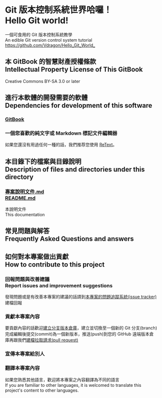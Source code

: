 # Git 版本控制系統世界哈囉！<br >Hello Git world!
一個可食用的 Git 版本控制系統教學  
An edible Git version control system tutorial  
<https://github.com/Vdragon/Hello_Git_World_>

## 本 GitBook 的智慧財產授權條款<br />Intellectual Property License of This GitBook
Creative Commons BY-SA 3.0 or later

## 進行本軟體的開發需要的軟體<br />Dependencies for development of this software
### [GitBook](https://github.com/GitbookIO/gitbook)

### 一個您喜歡的純文字或 Markdown 標記文件編輯器
如果您還沒有用過任何一種的話，我們推荐您使用 [ReText](https://sourceforge.net/projects/retext/)。

## 本目錄下的檔案與目錄說明<br />Description of files and directories under this directory
### [專案說明文件.md<br />README.md](README.md)
本說明文件  
This documentation

## 常見問題與解答<br />Frequently Asked Questions and answers

## 如何對本專案做出貢獻<br />How to contribute to this project
### 回報問題與改善建議<br />Report issues and improvement suggestions
發現問題或是有改善本專案的建議的話請到[本專案的問題追蹤系統(issue tracker)](https://github.com/Vdragon/Let_s_Go_Git/issues)建檔回報

### 貢獻本專案內容
要貢獻內容的話歡迎[建立分支版本倉庫](../../fork)，建立並切換至一個新的 Git 分支(branch)完成編輯後提交(commit)為一個新版本，推送(push)到您的 GitHub 遠端版本倉庫再跟我們[建檔拉取請求(pull request)](https://github.com/Vdragon/Let_s_Go_Git/pull/new)

### 宣傳本專案給別人

### 翻譯本專案內容
如果您熟悉其他語言，歡迎將本專案之內容翻譯為不同的語言  
If you are familiar to other languages, it is welcomed to translate this project's content to other languages.

